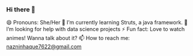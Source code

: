 ### Hi there 👋 <br>

<!--
**Naznin22/Naznin22** is a ✨ _special_ ✨ repository because its `README.md` (this file) appears on your GitHub profile.

Here are some ideas to get you started:

- 🔭 I’m currently working on ...
- 🌱 I’m currently learning ...
- 👯 I’m looking to collaborate on ...
- 🤔 I’m looking for help with ...
- 💬 Ask me about ...
- 📫 How to reach me: ...
- 😄 Pronouns: ...
- ⚡ Fun fact: ...
-->
😄 Pronouns: She/Her
🔭 I’m currently learning Struts, a java framework.
👯 I’m looking for help with data science projects
⚡ Fun fact: Love to watch animes! Wanna talk about it?
📫 How to reach me: nazninhaque7622@gmail.com

